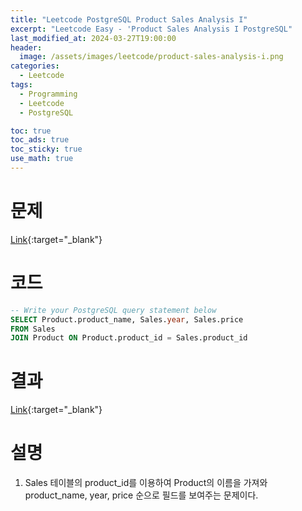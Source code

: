 ```yaml
---
title: "Leetcode PostgreSQL Product Sales Analysis I"
excerpt: "Leetcode Easy - 'Product Sales Analysis I PostgreSQL"
last_modified_at: 2024-03-27T19:00:00
header:
  image: /assets/images/leetcode/product-sales-analysis-i.png
categories:
  - Leetcode
tags:
  - Programming
  - Leetcode
  - PostgreSQL

toc: true
toc_ads: true
toc_sticky: true
use_math: true
---
```

# 문제
[Link](https://leetcode.com/problems/product-sales-analysis-i/){:target="_blank"}

# 코드
```sql
-- Write your PostgreSQL query statement below
SELECT Product.product_name, Sales.year, Sales.price
FROM Sales
JOIN Product ON Product.product_id = Sales.product_id
```

# 결과
[Link](https://leetcode.com/problems/product-sales-analysis-i/submissions/1215290878/){:target="_blank"}

# 설명
1. Sales 테이블의 product_id를 이용하여 Product의 이름을 가져와 product_name, year, price 순으로 필드를 보여주는 문제이다.